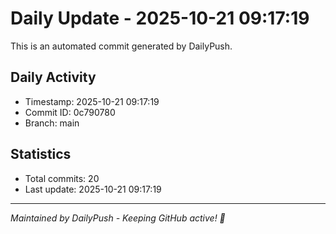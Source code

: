# Daily Update - 2025-10-21 09:17:19

This is an automated commit generated by DailyPush.

## Daily Activity
- Timestamp: 2025-10-21 09:17:19
- Commit ID: 0c790780
- Branch: main

## Statistics
- Total commits: 20
- Last update: 2025-10-21 09:17:19

---
*Maintained by DailyPush - Keeping GitHub active! 🚀*

